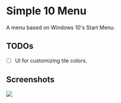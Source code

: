 # Simple 10 Menu

A menu based on Windows 10's Start Menu.

## TODOs

- [ ] UI for customizing tile colors.

## Screenshots

![](https://i.imgur.com/wAu1uDG.png)
